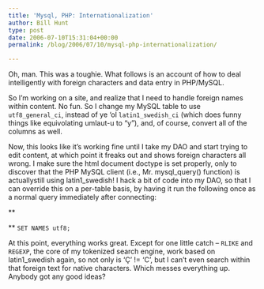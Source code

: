 ```yaml
---
title: 'Mysql, PHP: Internationalization'
author: Bill Hunt
type: post
date: 2006-07-10T15:31:04+00:00
permalink: /blog/2006/07/10/mysql-php-internationalization/

---
```

Oh, man. This was a toughie. What follows is an account of how to deal intelligently with foreign characters and data entry in PHP/MySQL.

<!--more-->



So I’m working on a site, and realize that I need to handle foreign names within content. No fun. So I change my MySQL table to use `utf8_general_ci`, instead of ye ‘ol `latin1_swedish_ci` (which does funny things like equivolating umlaut-u to “y”), and, of course, convert all of the columns as well.

Now, this looks like it’s working fine until I take my DAO and start trying to edit content, at which point it freaks out and shows foreign characters all wrong. I make sure the html document doctype is set properly, only to discover that the PHP MySQL client (i.e., Mr. mysql\_query() function) is actuallystill using latin1\_swedish! I hack a bit of code into my DAO, so that I can override this on a per-table basis, by having it run the following once as a normal query immediately after connecting:

**

** <code class="codeblock">SET NAMES utf8;</code>

At this point, everything works great. Except for one little catch &#8211; `RLIKE` and `REGEXP`, the core of my tokenized search engine, work based on latin1_swedish again, so not only is ‘Ç’ != ‘C’, but I can’t even search within that foreign text for native characters. Which messes everything up. Anybody got any good ideas?